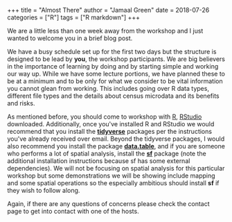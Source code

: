 +++
title = "Almost There"
author = "Jamaal Green"
date = 2018-07-26
categories = ["R"]
tags = ["R markdown"]
+++



We are a little less than one week away from the workshop and I just wanted to welcome you in a brief blog post.

We have a busy schedule set up for the first two days but the structure is designed to be lead by **you**, the workshop participants. We are big believers in the importance of learning by doing and by starting simple and working our way up. While we have some lecture portions, we have planned these to be at a minimum and to be only for what we consider to be vital information you cannot glean from working. This includes going over R data types, different file types and the details about census microdata and its benefits and risks. 

As mentioned before, you should come to workshop with [R](https://www.r-project.org/), [RStudio](https://www.rstudio.com/products/rstudio/download/) downloaded. Additionally, once you've installed R and RStudio we would recommend that you install the [**tidyverse**](https://www.tidyverse.org/) packages per the instructions you've already received over email. Beyond the tidyverse packages, I would also recommend you install the package [**data.table**](https://cran.r-project.org/web/packages/data.table/index.html), and if you are someone who performs a lot of spatial analysis, install the [**sf**](https://r-spatial.github.io/sf/) package (note the additional installation instructions because sf has some external dependencies). We will not be focusing on spatial analysis for this particular workshop but some demonstrations we will be showing include mapping and some spatial operations so the especially ambitious should install **sf** if they wish to follow along.

Again, if there are any questions of concerns please check the contact page to get into contact with one of the hosts.